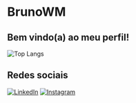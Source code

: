 # BrunoWM

## Bem vindo(a) ao meu perfil!
![Top Langs](https://github-readme-stats-git-masterrstaa-rickstaa.vercel.app/api/top-langs/?username=BrunoWM&layout=compact&bg_color=000&border_color=30A3DC&title_color=E94D5F&text_color=FFF)

## Redes sociais
[![LinkedIn](https://img.shields.io/badge/LinkedIn-0077B5?style=for-the-badge&logo=linkedin&logoColor=white)](https://www.linkedin.com/in/brunowillmoura/)
[![Instagram](https://img.shields.io/badge/-Instagram-%23E4405F?style=for-the-badge&logo=instagram&logoColor=white)](https://www.instagram.com/bruno_willmoura/)
